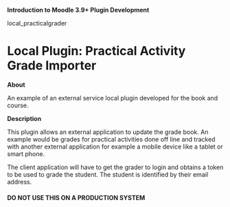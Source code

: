 __Introduction to Moodle 3.9+ Plugin Development__

local\_practicalgrader

# Local Plugin: Practical Activity Grade Importer #

__About__

An example of an external service local plugin developed for the book and course.

__Description__

This plugin allows an external application to update the grade book.  An example would be grades for practical activities done off line and tracked with another external application for example a mobile device like a tablet or smart phone.

The client application will have to get the grader to login and obtains a token to be used to grade the student.  The student is identified by their email address.

#### DO NOT USE THIS ON A PRODUCTION SYSTEM ####